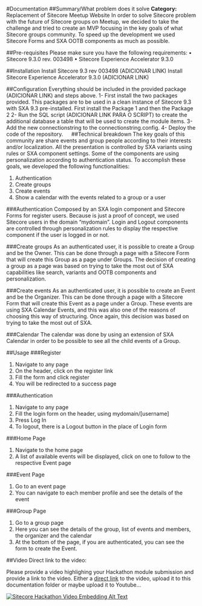 ﻿#Documentation
##Summary/What problem does it solve
**Category:** Replacement of Sitecore Meetup Website
In order to solve Sitecore problem with the future of Sitecore groups on Meetup, we decided to take the challenge and tried to create an MVP focusing in the key goals of what Sitecore groups community.
To speed up the development we used Sitecore Forms and SXA OOTB components as much as possible.

##Pre-requisites
Please make sure you have the following requirements:
•	Sitecore 9.3.0 rev. 003498 
•	Sitecore Experience Accelerator 9.3.0

##Installation
Install Sitecore 9.3 rev 003498 (ADICIONAR LINK)
Install Sitecore Experience Accelerator 9.3.0 (ADICIONAR LINK)

##Configuration
Everything should be included in the provided package (ADICIONAR LINK) and steps above.
1- First install the two packages provided. This packages are to be used in a clean instance of Sitecore 9.3 with SXA 9.3 pre-installed. First install the Package 1 and then the Package 2
2- Run the SQL script (ADICIONAR LINK PARA O SCRIPT) to create the additional database a table that will be used to create the module items.
3- Add the new connectionstring to the connectionstring.config.
4- Deploy the code of the repository.
 
##Technical breakdown
The key goals of this community are share events and group people according to their interests and/or localization.
All the presentation is controlled by SXA variants using rules or SXA component settings. Some of the components are using personalization according to authentication status.
To accomplish these goals, we developed the following functionalities:
1.	Authentication
2.	Create groups
3.	Create events
4.	Show a calendar with the events related to a group or a user

###Authentication
Composed by an SXA login component and Sitecore Forms for register users.
Because is just a proof of concept, we used Sitecore users in the domain “mydomain”.
Login and Logout components are controlled through personalization rules to display the respective component if the user is logged in or not.

###Create groups
As an authenticated user, it is possible to create a Group and be the Owner.
This can be done through a page with a Sitecore Form that will create this Group as a page under Groups.
The decision of creating a group as a page was based on trying to take the most out of SXA capabilities like search, variants and OOTB components and personalization.

###Create events
As an authenticated user, it is possible to create an Event and be the Organizer.
This can be done through a page with a Sitecore Form that will create this Event as a page under a Group.
These events are using SXA Calendar Events, and this was also one of the reasons of choosing this way of structuring. Once again, this decision was based on trying to take the most out of SXA.

###Calendar
The calendar was done by using an extension of SXA Calendar in order to be possible to see all the child events of a Group.

##Usage
###Register
1.	Navigate to any page
2.	On the header, click on the register link
3.	Fill the form and click register
4.	You will be redirected to a success page

###Authentication
1.	Navigate to any page
2.	Fill the login form on the header, using mydomain/[username]
3.	Press Log In
4.	To logout, there is a Logout button in the place of Login form 

###Home Page
1.	Navigate to the home page
2.	A list of available events will be displayed, click on one to follow to the respective Event page

###Event Page
1.	Go to an event page
2.	You can navigate to each member profile and see the details of the event	

###Group Page
1.	Go to a group page
2.	Here you can see the details of the group, list of events and members, the organizer and the calendar
3.	At the bottom of the page, if you are authenticated, you can see the form to create the Event.

##Video
Direct link to the video:  

Please provide a video highlighing your Hackathon module submission and provide a link to the video. Either a [direct link](https://www.youtube.com/watch?v=EpNhxW4pNKk) to the video, upload it to this documentation folder or maybe upload it to Youtube...

[![Sitecore Hackathon Video Embedding Alt Text](https://img.youtube.com/vi/EpNhxW4pNKk/0.jpg)](https://www.youtube.com/watch?v=EpNhxW4pNKk)